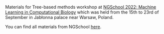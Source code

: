Materials for Tree-based methods workshop at [NGSchool 2022: Machine Learning in Computational Biology](https://ngschool.eu/ngschool2022/) which was held from the 15th to 23rd of September in Jabłonna palace near Warsaw, Poland.

You can find all materials from NGSchool [here](https://github.com/NGSchoolEU/ngs22).
